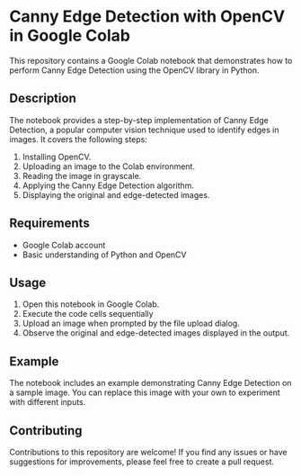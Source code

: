 # Canny Edge Detection with OpenCV in Google Colab

This repository contains a Google Colab notebook that demonstrates how to perform Canny Edge Detection using the OpenCV library in Python.

## Description

The notebook provides a step-by-step implementation of Canny Edge Detection, a popular computer vision technique used to identify edges in images. It covers the following steps:

1. Installing OpenCV.
2. Uploading an image to the Colab environment.
3. Reading the image in grayscale.
4. Applying the Canny Edge Detection algorithm.
5. Displaying the original and edge-detected images.

## Requirements

- Google Colab account
- Basic understanding of Python and OpenCV

## Usage

1. Open this notebook in Google Colab.
2. Execute the code cells sequentially
3. Upload an image when prompted by the file upload dialog.
4. Observe the original and edge-detected images displayed in the output.

## Example

The notebook includes an example demonstrating Canny Edge Detection on a sample image. You can replace this image with your own to experiment with different inputs.

## Contributing

Contributions to this repository are welcome! If you find any issues or have suggestions for improvements, please feel free to create a pull request.
